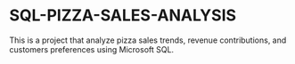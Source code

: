 # SQL-PIZZA-SALES-ANALYSIS
This is a project that analyze pizza sales trends, revenue contributions, and customers preferences using Microsoft SQL.
